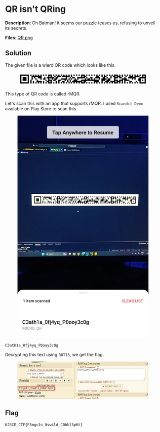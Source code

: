 # QR isn't QRing

**Description**: Oh Batman! it seems our puzzle teases us, refusing to unveil its secrets.

**Files**: [QR.png](./files/QR.png)

## Solution

The given file is a wierd QR code which looks like this.

<figure><img src="./files/QR.png"></figure>

This type of QR code is called rMQR.

Let's scan this with an app that supports rMQR. I used `Scandit Demo` available on Play Store to scan this.

<figure><img src="./imgs/Scanner.jpg"></figure>

```
C3ath1a_0fj4yq_P0ooy3c0g
```

Decrypting this text using `ROT13`, we get the flag.

<figure><img src="./imgs/flag.png"></figure>

## Flag
```
KJSCE_CTF{P3ngu1n_0sw4ld_C0bbl3p0t}
```